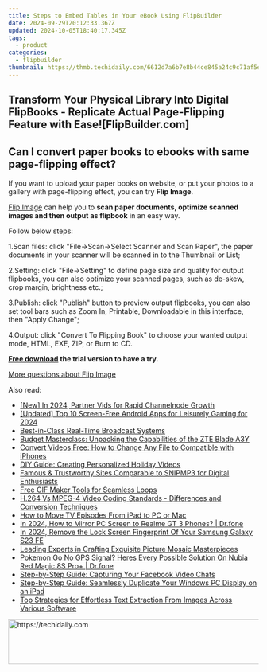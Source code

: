 ```yaml
---
title: Steps to Embed Tables in Your eBook Using FlipBuilder
date: 2024-09-29T20:12:33.367Z
updated: 2024-10-05T18:40:17.345Z
tags:
  - product
categories:
  - flipbuilder
thumbnail: https://thmb.techidaily.com/6612d7a6b7e8b44ce845a24c9c71af5e69ea9f37b5bedb688c03953f127445f3.jpg
---
```


## Transform Your Physical Library Into Digital FlipBooks - Replicate Actual Page-Flipping Feature with Ease![FlipBuilder.com]

## Can I convert paper books to ebooks with same page-flipping effect?

If you want to upload your paper books on website, or put your photos to a gallery with page-flipping effect, you can try **Flip Image**. 

[Flip Image](https://tools.techidaily.com/flipbuilder/products/) can help you to **scan paper documents, optimize scanned images and then output as flipbook** in an easy way.

Follow below steps:

1.Scan files: click "File->Scan->Select Scanner and Scan Paper", the paper documents in your scanner will be scanned in to the Thumbnail or List;

2.Setting: click "File->Setting" to define page size and quality for output flipbooks, you can also optimize your scanned pages, such as de-skew, crop margin, brightness etc.;

3.Publish: click "Publish" button to preview output flipbooks, you can also set tool bars such as Zoom In, Printable, Downloadable in this interface, then "Apply Change";

4.Output: click "Convert To Flipping Book" to choose your wanted output mode, HTML, EXE, ZIP, or Burn to CD.

**[Free download](https://tools.techidaily.com/flipbuilder/products/) the trial version to have a try.** 

[More questions about Flip Image](https://tools.techidaily.com/flipbuilder/products/)

<ins class="adsbygoogle"
     style="display:block"
     data-ad-format="autorelaxed"
     data-ad-client="ca-pub-7571918770474297"
     data-ad-slot="1223367746"></ins>

<ins class="adsbygoogle"
     style="display:block"
     data-ad-client="ca-pub-7571918770474297"
     data-ad-slot="8358498916"
     data-ad-format="auto"
     data-full-width-responsive="true"></ins>

<span class="atpl-alsoreadstyle">Also read:</span>
<div><ul>
<li><a href="https://youtube-blog.techidaily.com/n-2024-partner-vids-for-rapid-channelnode-growth/"><u>[New] In 2024, Partner Vids for Rapid Channelnode Growth</u></a></li>
<li><a href="https://video-capture.techidaily.com/updated-top-10-screen-free-android-apps-for-leisurely-gaming-for-2024/"><u>[Updated] Top 10 Screen-Free Android Apps for Leisurely Gaming for 2024</u></a></li>
<li><a href="https://article-posts.techidaily.com/best-in-class-real-time-broadcast-systems/"><u>Best-in-Class Real-Time Broadcast Systems</u></a></li>
<li><a href="https://buynow-reviews.techidaily.com/budget-masterclass-unpacking-the-capabilities-of-the-zte-blade-a3y/"><u>Budget Masterclass: Unpacking the Capabilities of the ZTE Blade A3Y</u></a></li>
<li><a href="https://fox-sure.techidaily.com/convert-videos-free-how-to-change-any-file-to-compatible-with-iphones/"><u>Convert Videos Free: How to Change Any File to Compatible with iPhones</u></a></li>
<li><a href="https://fox-sure.techidaily.com/diy-guide-creating-personalized-holiday-videos/"><u>DIY Guide: Creating Personalized Holiday Videos</u></a></li>
<li><a href="https://fox-sure.techidaily.com/famous-and-trustworthy-sites-comparable-to-snipmp3-for-digital-enthusiasts/"><u>Famous & Trustworthy Sites Comparable to SNIPMP3 for Digital Enthusiasts</u></a></li>
<li><a href="https://ai-vdieo-software.techidaily.com/free-gif-maker-tools-for-seamless-loops/"><u>Free GIF Maker Tools for Seamless Loops</u></a></li>
<li><a href="https://solve-news.techidaily.com/h264-vs-mpeg-4-video-coding-standards-differences-and-conversion-techniques/"><u>H.264 Vs MPEG-4 Video Coding Standards - Differences and Conversion Techniques</u></a></li>
<li><a href="https://fox-sure.techidaily.com/how-to-move-tv-episodes-from-ipad-to-pc-or-mac/"><u>How to Move TV Episodes From iPad to PC or Mac</u></a></li>
<li><a href="https://screen-mirror.techidaily.com/in-2024-how-to-mirror-pc-screen-to-realme-gt-3-phones-drfone-by-drfone-android/"><u>In 2024, How to Mirror PC Screen to Realme GT 3 Phones? | Dr.fone</u></a></li>
<li><a href="https://android-unlock.techidaily.com/in-2024-remove-the-lock-screen-fingerprint-of-your-samsung-galaxy-s23-fe-by-drfone-android/"><u>In 2024, Remove the Lock Screen Fingerprint Of Your Samsung Galaxy S23 FE</u></a></li>
<li><a href="https://fox-sure.techidaily.com/leading-experts-in-crafting-exquisite-picture-mosaic-masterpieces/"><u>Leading Experts in Crafting Exquisite Picture Mosaic Masterpieces</u></a></li>
<li><a href="https://pokemon-go-android.techidaily.com/pokemon-go-no-gps-signal-heres-every-possible-solution-on-nubia-red-magic-8s-proplus-drfone-by-drfone-virtual-android/"><u>Pokemon Go No GPS Signal? Heres Every Possible Solution On Nubia Red Magic 8S Pro+ | Dr.fone</u></a></li>
<li><a href="https://fox-sure.techidaily.com/step-by-step-guide-capturing-your-facebook-video-chats/"><u>Step-by-Step Guide: Capturing Your Facebook Video Chats</u></a></li>
<li><a href="https://fox-sure.techidaily.com/step-by-step-guide-seamlessly-duplicate-your-windows-pc-display-on-an-ipad/"><u>Step-by-Step Guide: Seamlessly Duplicate Your Windows PC Display on an iPad</u></a></li>
<li><a href="https://fox-sure.techidaily.com/top-strategies-for-effortless-text-extraction-from-images-across-various-software/"><u>Top Strategies for Effortless Text Extraction From Images Across Various Software</u></a></li>
</ul></div>

<!-- affiliate ads begin -->
<a href="https://aligracehair.sjv.io/c/5597632/1885947/19272" target="_top" id="1885947">
  <img src="//a.impactradius-go.com/display-ad/19272-1885947" border="0" alt="https://techidaily.com" width="728" height="90"/>
</a>
<img height="0" width="0" src="https://aligracehair.sjv.io/i/5597632/1885947/19272" style="position:absolute;visibility:hidden;" border="0" />
<!-- affiliate ads end -->

